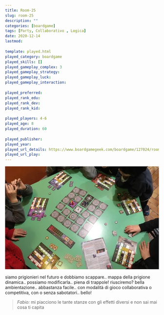 ```yaml
---
title: Room-25
slug: room-25
description: ""
categories: [boardgame]
tags: [Party, Collaborativo , Logica]
date: 2020-12-14
lastmod: 

template: played.html
played_category: boardgame
played_skills: []
played_gameplay_complex: 3
played_gameplay_strategy: 
played_gameplay_luck: 
played_gameplay_interaction: 

played_preferred: 
played_rank_edu: 
played_rank_dev: 
played_rank_kid: 

played_players: 4-6
played_age: 8
played_duration: 60

played_publisher: 
played_year: 
played_url_details: https://www.boardgamegeek.com/boardgame/127024/room-25
played_url_play: 
---
```


![](img/room25.webp)

siamo prigionieri nel futuro e dobbiamo scappare.. mappa della prigione dinamica.. possiamo modificarla.. piena di trappole! riusciremo?
bella ambientazione.. abbastanza facile.. con modalità di gioco collaborativa o competitiva, con o senza sabotatori.. bello!

> *Fabio:*
> mi piacciono le tante stanze con gli effetti diversi e non sai mai cosa ti capita

